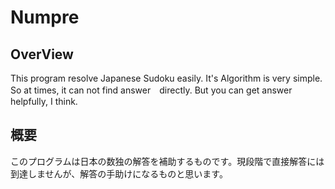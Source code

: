 # Numpre
## OverView
This program resolve Japanese Sudoku easily. It's Algorithm is very simple. So at times, it can not find answer　directly.
But you can get answer helpfully, I think.
## 概要
このプログラムは日本の数独の解答を補助するものです。現段階で直接解答には到達しませんが、解答の手助けになるものと思います。